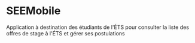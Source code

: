 # SEEMobile
Application à destination des étudiants de l'ÉTS pour consulter la liste des offres de stage à l'ÉTS et gérer ses postulations
